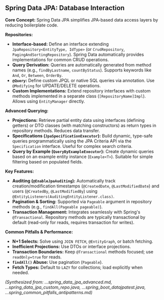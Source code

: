 ## Spring Data JPA: Database Interaction

**Core Concept:** Spring Data JPA simplifies JPA-based data access layers by reducing boilerplate code.

**Repositories:**
*   **Interface-based:** Define an interface extending `JpaRepository<EntityType, IdType>` (or `CrudRepository`, `PagingAndSortingRepository`). Spring Data automatically provides implementations for common CRUD operations.
*   **Query Derivation:** Queries are automatically generated from method names (e.g., `findByLastname`, `countByStatus`). Supports keywords like `And`, `Or`, `Between`, `OrderBy`.
*   **`@Query`:** Define custom JPQL or native SQL queries via annotation. Use `@Modifying` for UPDATE/DELETE operations.
*   **Custom Implementations:** Extend repository interfaces with custom methods implemented in a separate class (`[RepositoryName]Impl`). Allows using `EntityManager` directly.

**Advanced Querying:**
*   **Projections:** Retrieve partial entity data using interfaces (defining getters) or DTO classes (with matching constructors) as return types in repository methods. Reduces data transfer.
*   **Specifications (`JpaSpecificationExecutor`):** Build dynamic, type-safe queries programmatically using the JPA Criteria API via the `Specification` interface. Useful for complex search criteria.
*   **Query by Example (`QueryByExampleExecutor`):** Create dynamic queries based on an example entity instance (`Example<T>`). Suitable for simple filtering based on populated fields.

**Key Features:**
*   **Auditing (`@EnableJpaAuditing`):** Automatically track creation/modification timestamps (`@CreatedDate`, `@LastModifiedDate`) and users (`@CreatedBy`, `@LastModifiedBy`) using `@EntityListeners(AuditingEntityListener.class)`.
*   **Pagination & Sorting:** Supported via `Pageable` argument in repository methods (e.g., `findAll(Pageable pageable)`).
*   **Transaction Management:** Integrates seamlessly with Spring's `@Transactional`. Repository methods are typically transactional by default (read-only for reads, requires transaction for writes).

**Common Pitfalls & Performance:**
*   **N+1 Selects:** Solve using `JOIN FETCH`, `@EntityGraph`, or batch fetching.
*   **Inefficient Projections:** Use DTOs or interface projections.
*   **Transaction Boundaries:** Keep `@Transactional` methods focused; use `readOnly=true` for reads.
*   **`findAll()` Abuse:** Use pagination (`Pageable`).
*   **Fetch Types:** Default to `LAZY` for collections; load explicitly when needed.

*(Synthesized from: ...spring_data_jpa_advanced.md, ...spring_data_jpa_custom_repo.java, ...spring_boot_datajpatest.java, ...spring_common_pitfalls_antipatterns.md)*